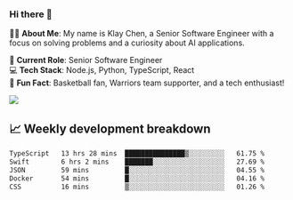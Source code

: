 ### Hi there 👋

👨‍💻 **About Me**: My name is Klay Chen, a Senior Software Engineer with a focus on solving problems and a curiosity about AI applications.

💼 **Current Role**: Senior Software Engineer  
💻 **Tech Stack**: Node.js, Python, TypeScript, React  
🏀 **Fun Fact**: Basketball fan, Warriors team supporter, and a tech enthusiast!

<img align="center" src="https://github-readme-stats.vercel.app/api?username=nameczz&show_icons=true&hide_title=true&theme=dracula" />

## 📈 Weekly development breakdown

<!--START_SECTION:waka-->

```txt
TypeScript   13 hrs 28 mins  ███████████████▒░░░░░░░░░   61.75 %
Swift        6 hrs 2 mins    ███████░░░░░░░░░░░░░░░░░░   27.69 %
JSON         59 mins         █░░░░░░░░░░░░░░░░░░░░░░░░   04.55 %
Docker       54 mins         █░░░░░░░░░░░░░░░░░░░░░░░░   04.16 %
CSS          16 mins         ▒░░░░░░░░░░░░░░░░░░░░░░░░   01.26 %
```

<!--END_SECTION:waka-->
